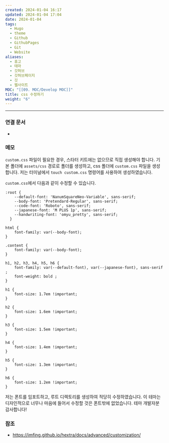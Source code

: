 ```yaml
---
created: 2024-01-04 16:17
updated: 2024-01-04 17:04
date: 2024-01-04
tags:
  - Hugo
  - theme
  - Github
  - GithubPages
  - Git
  - Website
aliases:
  - 휴고
  - 테마
  - 깃허브
  - 깃허브페이지
  - 깃
  - 웹사이트
MOC: "[[09. MOC/Develop MOC]]"
title: css 수정하기
weight: "6"
---
```


---

### 연결 문서
- 

### 메모
`custom.css` 파일이 필요한 경우, 스타터 키트에는 없으므로 직접 생성해야 합니다.
기본 폴더에 `assets/css` 경로로 폴더를 생성하고, css 폴더에 `custom.css` 파일을 생성합니다. 저는 터미널에서 `touch custom.css` 명령어를 사용하여 생성하였습니다.

`custom.css`에서 다음과 같이 수정할 수 있습니다.
```css.custom
:root {
    --default-font: 'NanumSquareNeo-Variable', sans-serif;
    --body-font: 'Pretendard-Regular', sans-serif;
    --code-font: 'Roboto', sans-serif;
    --japanese-font: 'M PLUS 1p', sans-serif;
    --handwriting-font: 'omyu_pretty', sans-serif;
  }

html {
    font-family: var(--body-font);
}

.content {
    font-family: var(--body-font);
}

h1, h2, h3, h4, h5, h6 {
    font-family: var(--default-font), var(--japanese-font), sans-serif ;
    font-weight: bold ;
}

h1 {
    font-size: 1.7em !important;
}

h2 {
    font-size: 1.6em !important;
}

h3 {
    font-size: 1.5em !important;
}

h4 {
    font-size: 1.4em !important;
}

h5 {
    font-size: 1.3em !important;
}

h6 {
    font-size: 1.2em !important;
}
```
저는 폰트를 임포트하고, 루트 디렉토리를 생성하여 적당히 수정하였습니다. 이 테마는 디자인적으로 너무나 마음에 들어서 수정할 것은 폰트밖에 없었습니다. 테마 개발자분 감사합니다!

### 참조
- https://imfing.github.io/hextra/docs/advanced/customization/